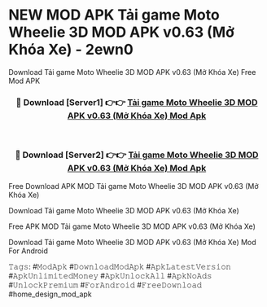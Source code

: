 # NEW MOD APK Tải game Moto Wheelie 3D MOD APK v0.63 (Mở Khóa Xe) - 2ewn0
Download Tải game Moto Wheelie 3D MOD APK v0.63 (Mở Khóa Xe) Free Mod APK

<div align="center">
<h3>🔴 Download [Server1] 👉👉 <a href="https://apk-comot.site?title=Tải_game_Moto_Wheelie_3D_MOD_APK_v0.63_(Mở_Khóa_Xe)">Tải game Moto Wheelie 3D MOD APK v0.63 (Mở Khóa Xe) Mod Apk</a></h3><br>

<h3>🔴 Download [Server2] 👉👉 <a href="https://apk-comot.site?title=Tải_game_Moto_Wheelie_3D_MOD_APK_v0.63_(Mở_Khóa_Xe)">Tải game Moto Wheelie 3D MOD APK v0.63 (Mở Khóa Xe) Mod Apk</a></h3>
</div>


Free Download APK MOD Tải game Moto Wheelie 3D MOD APK v0.63 (Mở Khóa Xe)

Download Tải game Moto Wheelie 3D MOD APK v0.63 (Mở Khóa Xe) 

Free APK MOD Tải game Moto Wheelie 3D MOD APK v0.63 (Mở Khóa Xe) 

Download Tải game Moto Wheelie 3D MOD APK v0.63 (Mở Khóa Xe) Mod For Android

𝚃𝚊𝚐𝚜: #𝙼𝚘𝚍𝙰𝚙𝚔 #𝙳𝚘𝚠𝚗𝚕𝚘𝚊𝚍𝙼𝚘𝚍𝙰𝚙𝚔 #𝙰𝚙𝚔𝙻𝚊𝚝𝚎𝚜𝚝𝚅𝚎𝚛𝚜𝚒𝚘𝚗 #𝙰𝚙𝚔𝚄𝚗𝚕𝚒𝚖𝚒𝚝𝚎𝚍𝙼𝚘𝚗𝚎𝚢 #𝙰𝚙𝚔𝚄𝚗𝚕𝚘𝚌𝚔𝙰𝚕𝚕 #𝙰𝚙𝚔𝙽𝚘𝙰𝚍𝚜 #𝚄𝚗𝚕𝚘𝚌𝚔𝙿𝚛𝚎𝚖𝚒𝚞𝚖 #𝙵𝚘𝚛𝙰𝚗𝚍𝚛𝚘𝚒𝚍 #𝙵𝚛𝚎𝚎𝙳𝚘𝚠𝚗𝚕𝚘𝚊𝚍 #home_design_mod_apk